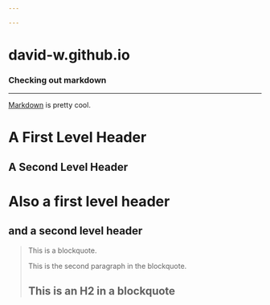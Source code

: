 ```yaml
---

---
```


# david-w.github.io

### Checking out markdown
***
[Markdown][md] is pretty cool.

[md]: http://daringfireball.net/projects/markdown/

A First Level Header
====================

A Second Level Header
---------------------

# Also a first level header

## and a second level header

> This is a blockquote.
> 
> This is the second paragraph in the blockquote.
>
> ## This is an H2 in a blockquote
